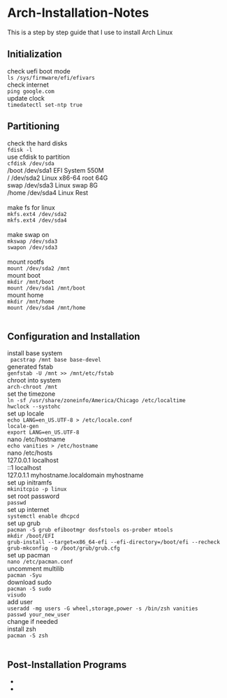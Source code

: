 # Arch-Installation-Notes
This is a step by step guide that I use to install Arch Linux

## Initialization
check uefi boot mode<br>
``` ls /sys/firmware/efi/efivars ```<br>
check internet<br>
``` ping google.com ```<br>
update clock<br>
``` timedatectl set-ntp true ```<br>

## Partitioning
check the hard disks<br>
``` fdisk -l ```<br>
use cfdisk to partition<br>
``` cfdisk /dev/sda ```<br>
/boot /dev/sda1  EFI System            550M<br>
/     /dev/sda2  Linux x86-64 root     64G<br>
swap  /dev/sda3  Linux swap            8G<br>
/home /dev/sda4  Linux                 Rest<br>
<br>
make fs for linux<br>
``` mkfs.ext4 /dev/sda2 ```<br>
``` mkfs.ext4 /dev/sda4 ```<br>
<br>
make swap on<br>
``` mkswap /dev/sda3 ```<br>
``` swapon /dev/sda3 ```<br>
<br>
mount rootfs<br>
``` mount /dev/sda2 /mnt ```<br>
mount boot<br>
``` mkdir /mnt/boot ```<br>
``` mount /dev/sda1 /mnt/boot ```<br>
mount home<br>
``` mkdir /mnt/home ```<br>
``` mount /dev/sda4 /mnt/home ```<br>
<br>
## Configuration and Installation
install base system<br>
``` pacstrap /mnt base base-devel```<br>
generated fstab<br>
``` genfstab -U /mnt >> /mnt/etc/fstab ```<br>
chroot into system<br>
``` arch-chroot /mnt ```<br>
set the timezone<br>
``` ln -sf /usr/share/zoneinfo/America/Chicago /etc/localtime ```<br>
``` hwclock --systohc ```<br>
set up locale<br>
``` echo LANG=en_US.UTF-8 > /etc/locale.conf ```<br>
``` locale-gen ```<br>
``` export LANG=en_US.UTF-8 ```<br>
nano /etc/hostname<br>
``` echo vanities > /etc/hostname ```<br>
nano /etc/hosts<br>
    127.0.0.1	localhost<br>
    ::1		localhost<br>
    127.0.1.1	myhostname.localdomain	myhostname<br>
set up initramfs<br>
``` mkinitcpio -p linux ```<br>
set root password<br>
``` passwd ```<br>
set up internet<br>
``` systemctl enable dhcpcd  ```<br>
set up grub<br>
``` pacman -S grub efibootmgr dosfstools os-prober mtools ```<br>
``` mkdir /boot/EFI ```<br>
``` grub-install --target=x86_64-efi --efi-directory=/boot/efi --recheck ```<br>
``` grub-mkconfig -o /boot/grub/grub.cfg ```<br>
set up pacman<br>
``` nano /etc/pacman.conf ```<br>
uncomment multilib<br>
``` pacman -Syu ```<br>
download sudo<br>
``` pacman -S sudo ```<br>
``` visudo ```<br>
add user<br>
``` useradd -mg users -G wheel,storage,power -s /bin/zsh vanities ```<br>
``` passwd your_new_user ```<br>
change if needed<br>
install zsh<br>
``` pacman -S zsh ```<br>
<br>
## Post-Installation Programs
*
*

